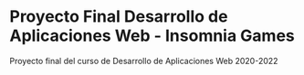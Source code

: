 # Proyecto Final Desarrollo de Aplicaciones Web - Insomnia Games
Proyecto final del curso de Desarrollo de Aplicaciones Web 2020-2022
